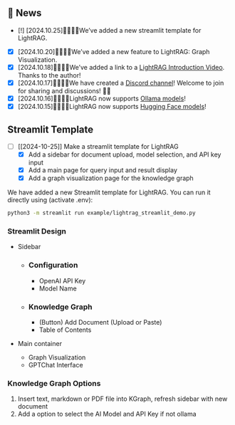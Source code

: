 ## 🎉 News
- [!] [2024.10.25]🎯🎯📢📢We’ve added a new streamlit template for LightRAG.
- [x] [2024.10.20]🎯🎯📢📢We’ve added a new feature to LightRAG: Graph Visualization.
- [x] [2024.10.18]🎯🎯📢📢We’ve added a link to a [LightRAG Introduction Video](https://youtu.be/oageL-1I0GE). Thanks to the author!
- [x] [2024.10.17]🎯🎯📢📢We have created a [Discord channel](https://discord.gg/mvsfu2Tg)! Welcome to join for sharing and discussions! 🎉🎉
- [x] [2024.10.16]🎯🎯📢📢LightRAG now supports [Ollama models](https://github.com/HKUDS/LightRAG?tab=readme-ov-file#quick-start)!
- [x] [2024.10.15]🎯🎯📢📢LightRAG now supports [Hugging Face models](https://github.com/HKUDS/LightRAG?tab=readme-ov-file#quick-start)!

## Streamlit Template
- [ ] [[2024-10-25]] Make a streamlit template for LightRAG
    - [x] Add a sidebar for document upload, model selection, and API key input
    - [x] Add a main page for query input and result display
    - [x] Add a graph visualization page for the knowledge graph

We have added a new Streamlit template for LightRAG. You can run it directly using (activate .env):

```bash
python3 -m streamlit run example/lightrag_streamlit_demo.py
```

### Streamlit Design
- Sidebar
    - ### Configuration
        - OpenAI API Key
        - Model Name
    - ### Knowledge Graph
        - (Button) Add Document (Upload or Paste)
        - Table of Contents

- Main container
    - Graph Visualization
    - GPTChat Interface


### Knowledge Graph Options
1. Insert text, markdown or PDF file into KGraph, refresh sidebar with new document
2. Add a option to select the AI Model and API Key if not ollama

